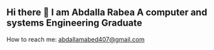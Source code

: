 ## Hi there 👋 I am Abdalla Rabea A computer and systems Engineering Graduate
How to reach me: abdallamabed407@gmail.com
